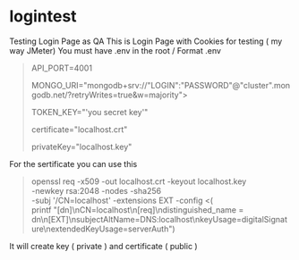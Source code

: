 # logintest
Testing Login Page as QA
This is Login Page with Cookies for testing ( my way JMeter)
You must have .env in the root / 
Format .env
> 
>API_PORT=4001
>
>MONGO_URI="mongodb+srv://"LOGIN":"PASSWORD"@"cluster".mongodb.net/?retryWrites=true&w=majority">
>
>TOKEN_KEY="'you secret key'"
>
>certificate="localhost.crt"
>
>privateKey="localhost.key"
  
For the sertificate you can use this 
>  openssl req -x509 -out localhost.crt -keyout localhost.key \
>  -newkey rsa:2048 -nodes -sha256 \
>  -subj '/CN=localhost' -extensions EXT -config <( \
>   printf "[dn]\nCN=localhost\n[req]\ndistinguished_name = dn\n[EXT]\nsubjectAltName=DNS:localhost\nkeyUsage=digitalSignature\nextendedKeyUsage=serverAuth")
                                                   
                                               
It will create key ( private ) and certificate ( public )
                                                   

